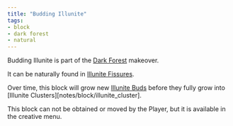 ```yaml
---
title: "Budding Illunite"
tags:
- block
- dark forest
- natural
---
```


Budding Illunite is part of the [Dark Forest](notes/makeover/dark_forest) makeover.

It can be naturally found in [Illunite Fissures](notes/generation/illunite_fissures). 

Over time, this block will grow new [Illunite Buds](notes/block/illunite_bud) before they fully grow into [Illunite Clusters][notes/block/illunite_cluster].

This block can not be obtained or moved by the Player, but it is available in the creative menu.